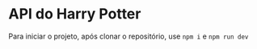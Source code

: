 # API do Harry Potter

Para iniciar o projeto, após clonar o repositório, use `npm i` e `npm run dev`
